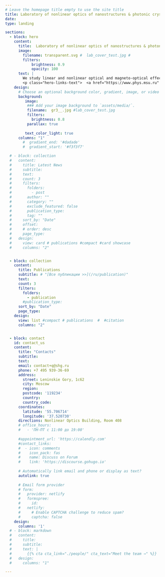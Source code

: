 ```yaml
---
# Leave the homepage title empty to use the site title
title: Laboratory of nonlinear optics of nanostructures & photonic crystals
date: 
type: landing

sections:
  - block: hero
    content:
      title:  Laboratory of nonlinear optics of nanostructures & photonic crystals
      image:
        filename: transparent.svg #  lab_cover_test.jpg #
        filters:
            brightness: 0.9
            opacity: 100
      text: | 
        We study linear and nonlinear optical and magneto-optical effects in microstructures, metamaterials, and photonic crystals, and also fabricate microstructures using two-photon laser lithography.
        <p class="hero-links-text">  <a href="https://www.phys.msu.ru" target="_blank" style="color: #d1d3d7;">MSU, Faculty of Physics</a> <br>  <a href="https://quantum.phys.msu.ru/en"  target="_blank" style="color: #d1d3d7;">Department of Quantum Electronics</a> </p>
    design:
      # Choose an optional background color, gradient, image, or video
      background:
         image:
          ### Add your image background to `assets/media/`.
          filename:  gr3__.jpg #lab_cover_test.jpg
          filters:
            brightness: 0.8
          parallax: true
          
         text_color_light: true
      columns: "1"
        #  gradient_end: '#dadade'
        #  gradient_start: '#f3f3f7'

  # - block: collection
  #   content:
  #     title: Latest News
  #     subtitle: 
  #     text:
  #     count: 3
  #     filters:
  #       folders: 
  #         - post
  #       author: ""
  #       category: ""
  #       exclude_featured: false
  #       publication_type: 
  #       tag: ""
  #     sort_by: "Date"
  #     offset: 
  #     # order: desc
  #     page_type: 
  #   design:
  #     view: card # publications #compact #card showcase
  #     columns: "2"


  - block: collection
    content:
      title: Publications
      subtitle: # "[Все публикации >>](/ru/publication)"
      text:
      count: 3
      filters:
        folders:
          - publication
        #publication_type: 
      sort_by: "Date"
      page_type: 
    design:
      view: list #compact # publications  #  #citation
      columns: "2"


  - block: contact
    id: contact_us
    content:
      title: "Contacts"
      subtitle: 
      text: 
      email: contact+q@shg.ru
      phone: +7 495 939-36-69
      address:
        street: Leninskie Gory, 1с62
        city: Moscow
        region: 
        postcode: '119234'
        country: 
        country_code: 
      coordinates:
        latitude: '55.706714'
        longitude: '37.520730'
      directions: Nonlinear Optics Building, Room 408 
      # office_hours:
      #   - 'ПН-ПТ с 11:00 до 19:00'
        
      #appointment_url: 'https://calendly.com'
      #contact_links:
      #  - icon: comments
      #    icon_pack: fas
      #    name: Discuss on Forum
      #    link: 'https://discourse.gohugo.io'
    
      # Automatically link email and phone or display as text?
      autolink: true
    
      # Email form provider
      # form:
      #   provider: netlify
      #   formspree:
      #     id:
      #   netlify:
      #     # Enable CAPTCHA challenge to reduce spam?
      #     captcha: false
    design:
      columns: '1'
  # - block: markdown
  #   content:
  #     title:
  #     subtitle:
  #     text: |
  #       {{% cta cta_link="./people/" cta_text="Meet the team →" %}}
  #   design:
  #     columns: "1"

---
```


